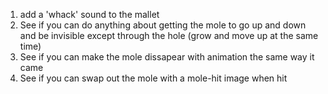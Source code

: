 1) add a 'whack' sound to the mallet
2) See if you can do anything about getting the mole to go up and down and be invisible except through the hole (grow and move up at the same time)
3) See if you can make the mole dissapear with animation the same way it came
4) See if you can swap out the mole with a mole-hit image when hit